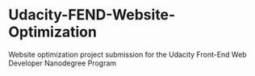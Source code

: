 # Udacity-FEND-Website-Optimization
Website optimization project submission for the Udacity Front-End Web Developer Nanodegree Program
